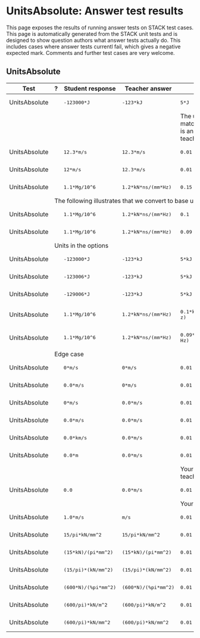 # UnitsAbsolute: Answer test results

This page exposes the results of running answer tests on STACK test cases.  This page is automatically generated from the STACK unit tests and is designed to show question authors what answer tests actually do.  This includes cases where answer tests currentl fail, which gives a negative expected mark.  Comments and further test cases are very welcome.



<h2>UnitsAbsolute</h2><div class="no-overflow"><table class="flexible table table-striped table-hover generaltable generalbox stacktestsuite"><thead><tr><th class="header c0" scope="col">Test<div class="commands"></div></th><th class="header c1" scope="col">?<div class="commands"></div></th><th class="header c2" scope="col">Student response<div class="commands"></div></th><th class="header c3" scope="col">Teacher answer<div class="commands"></div></th><th class="header c4" scope="col">Opt<div class="commands"></div></th><th class="header c5" scope="col">Mark<div class="commands"></div></th><th class="header c6" scope="col">Answer note<div class="commands"></div></th>
</tr></thead><tbody>
<tr class="pass">
  <td class="cell c0">UnitsAbsolute</td>
  <td class="cell c1"><span style="color:green;"><i class="fa fa-check"></i></span></td>
  <td class="cell c2"><pre>-123000*J</pre></td>
  <td class="cell c3"><pre>-123*kJ</pre></td>
  <td class="cell c4"><pre>5*J</pre></td>
  <td class="cell c5">0</td>
  <td class="cell c6">ATUnits_SO_wrong_units.</td>
</tr>
<tr class="pass">
  <td class="cell c0"><td colspan="2"></td></td>
  <td class="cell c1"><td colspan="4">The units specified for the numerical tolerance must match the units used for the teacher's answer. This is an internal error with the test. Please ask your teacher about this.</td></td>
</tr>
<tr class="pass">
  <td class="cell c0">UnitsAbsolute</td>
  <td class="cell c1"><span style="color:green;"><i class="fa fa-check"></i></span></td>
  <td class="cell c2"><pre>12.3*m/s</pre></td>
  <td class="cell c3"><pre>12.3*m/s</pre></td>
  <td class="cell c4"><pre>0.01</pre></td>
  <td class="cell c5">1</td>
  <td class="cell c6">ATUnits_units_match.</td>
</tr>
<tr class="pass">
  <td class="cell c0">UnitsAbsolute</td>
  <td class="cell c1"><span style="color:green;"><i class="fa fa-check"></i></span></td>
  <td class="cell c2"><pre>12*m/s</pre></td>
  <td class="cell c3"><pre>12.3*m/s</pre></td>
  <td class="cell c4"><pre>0.01</pre></td>
  <td class="cell c5">0</td>
  <td class="cell c6">ATUnits_units_match.</td>
</tr>
<tr class="pass">
  <td class="cell c0">UnitsAbsolute</td>
  <td class="cell c1"><span style="color:green;"><i class="fa fa-check"></i></span></td>
  <td class="cell c2"><pre>1.1*Mg/10^6</pre></td>
  <td class="cell c3"><pre>1.2*kN*ns/(mm*Hz)</pre></td>
  <td class="cell c4"><pre>0.15</pre></td>
  <td class="cell c5">1</td>
  <td class="cell c6">ATUnits_compatible_units kg.</td>
</tr>
<tr class="notes">
  <td class="cell c0"><td colspan="6">The following illustrates that we convert to base units to compare.</td></td>
</tr>
<tr class="pass">
  <td class="cell c0">UnitsAbsolute</td>
  <td class="cell c1"><span style="color:green;"><i class="fa fa-check"></i></span></td>
  <td class="cell c2"><pre>1.1*Mg/10^6</pre></td>
  <td class="cell c3"><pre>1.2*kN*ns/(mm*Hz)</pre></td>
  <td class="cell c4"><pre>0.1</pre></td>
  <td class="cell c5">1</td>
  <td class="cell c6">ATUnits_compatible_units kg.</td>
</tr>
<tr class="pass">
  <td class="cell c0">UnitsAbsolute</td>
  <td class="cell c1"><span style="color:green;"><i class="fa fa-check"></i></span></td>
  <td class="cell c2"><pre>1.1*Mg/10^6</pre></td>
  <td class="cell c3"><pre>1.2*kN*ns/(mm*Hz)</pre></td>
  <td class="cell c4"><pre>0.09</pre></td>
  <td class="cell c5">0</td>
  <td class="cell c6">ATUnits_compatible_units kg.</td>
</tr>
<tr class="notes">
  <td class="cell c0"><td colspan="6">Units in the options</td></td>
</tr>
<tr class="pass">
  <td class="cell c0">UnitsAbsolute</td>
  <td class="cell c1"><span style="color:green;"><i class="fa fa-check"></i></span></td>
  <td class="cell c2"><pre>-123000*J</pre></td>
  <td class="cell c3"><pre>-123*kJ</pre></td>
  <td class="cell c4"><pre>5*kJ</pre></td>
  <td class="cell c5">1</td>
  <td class="cell c6">ATUnits_compatible_units (kg*m^2)/s^2.</td>
</tr>
<tr class="pass">
  <td class="cell c0">UnitsAbsolute</td>
  <td class="cell c1"><span style="color:green;"><i class="fa fa-check"></i></span></td>
  <td class="cell c2"><pre>-123006*J</pre></td>
  <td class="cell c3"><pre>-123*kJ</pre></td>
  <td class="cell c4"><pre>5*kJ</pre></td>
  <td class="cell c5">1</td>
  <td class="cell c6">ATUnits_compatible_units (kg*m^2)/s^2.</td>
</tr>
<tr class="pass">
  <td class="cell c0">UnitsAbsolute</td>
  <td class="cell c1"><span style="color:green;"><i class="fa fa-check"></i></span></td>
  <td class="cell c2"><pre>-129006*J</pre></td>
  <td class="cell c3"><pre>-123*kJ</pre></td>
  <td class="cell c4"><pre>5*kJ</pre></td>
  <td class="cell c5">0</td>
  <td class="cell c6">ATUnits_compatible_units (kg*m^2)/s^2.</td>
</tr>
<tr class="pass">
  <td class="cell c0">UnitsAbsolute</td>
  <td class="cell c1"><span style="color:green;"><i class="fa fa-check"></i></span></td>
  <td class="cell c2"><pre>1.1*Mg/10^6</pre></td>
  <td class="cell c3"><pre>1.2*kN*ns/(mm*Hz)</pre></td>
  <td class="cell c4"><pre>0.1*kN*ns/(mm*H
z)</pre></td>
  <td class="cell c5">1</td>
  <td class="cell c6">ATUnits_compatible_units kg.</td>
</tr>
<tr class="pass">
  <td class="cell c0">UnitsAbsolute</td>
  <td class="cell c1"><span style="color:green;"><i class="fa fa-check"></i></span></td>
  <td class="cell c2"><pre>1.1*Mg/10^6</pre></td>
  <td class="cell c3"><pre>1.2*kN*ns/(mm*Hz)</pre></td>
  <td class="cell c4"><pre>0.09*kN*ns/(mm*
Hz)</pre></td>
  <td class="cell c5">0</td>
  <td class="cell c6">ATUnits_compatible_units kg.</td>
</tr>
<tr class="notes">
  <td class="cell c0"><td colspan="6">Edge case</td></td>
</tr>
<tr class="pass">
  <td class="cell c0">UnitsAbsolute</td>
  <td class="cell c1"><span style="color:green;"><i class="fa fa-check"></i></span></td>
  <td class="cell c2"><pre>0*m/s</pre></td>
  <td class="cell c3"><pre>0*m/s</pre></td>
  <td class="cell c4"><pre>0.01</pre></td>
  <td class="cell c5">1</td>
  <td class="cell c6">ATUnits_units_match.</td>
</tr>
<tr class="pass">
  <td class="cell c0">UnitsAbsolute</td>
  <td class="cell c1"><span style="color:green;"><i class="fa fa-check"></i></span></td>
  <td class="cell c2"><pre>0.0*m/s</pre></td>
  <td class="cell c3"><pre>0*m/s</pre></td>
  <td class="cell c4"><pre>0.01</pre></td>
  <td class="cell c5">1</td>
  <td class="cell c6">ATUnits_units_match.</td>
</tr>
<tr class="pass">
  <td class="cell c0">UnitsAbsolute</td>
  <td class="cell c1"><span style="color:green;"><i class="fa fa-check"></i></span></td>
  <td class="cell c2"><pre>0*m/s</pre></td>
  <td class="cell c3"><pre>0.0*m/s</pre></td>
  <td class="cell c4"><pre>0.01</pre></td>
  <td class="cell c5">1</td>
  <td class="cell c6">ATUnits_units_match.</td>
</tr>
<tr class="pass">
  <td class="cell c0">UnitsAbsolute</td>
  <td class="cell c1"><span style="color:green;"><i class="fa fa-check"></i></span></td>
  <td class="cell c2"><pre>0.0*m/s</pre></td>
  <td class="cell c3"><pre>0.0*m/s</pre></td>
  <td class="cell c4"><pre>0.01</pre></td>
  <td class="cell c5">1</td>
  <td class="cell c6">ATUnits_units_match.</td>
</tr>
<tr class="pass">
  <td class="cell c0">UnitsAbsolute</td>
  <td class="cell c1"><span style="color:green;"><i class="fa fa-check"></i></span></td>
  <td class="cell c2"><pre>0.0*km/s</pre></td>
  <td class="cell c3"><pre>0.0*m/s</pre></td>
  <td class="cell c4"><pre>0.01</pre></td>
  <td class="cell c5">1</td>
  <td class="cell c6">ATUnits_compatible_units m/s.</td>
</tr>
<tr class="pass">
  <td class="cell c0">UnitsAbsolute</td>
  <td class="cell c1"><span style="color:green;"><i class="fa fa-check"></i></span></td>
  <td class="cell c2"><pre>0.0*m</pre></td>
  <td class="cell c3"><pre>0.0*m/s</pre></td>
  <td class="cell c4"><pre>0.01</pre></td>
  <td class="cell c5">0</td>
  <td class="cell c6">ATUnits_incompatible_units. ATUnits_correct_numerical.</td>
</tr>
<tr class="pass">
  <td class="cell c0"><td colspan="2"></td></td>
  <td class="cell c1"><td colspan="4">Your units are incompatible with those used by the teacher. Please check your units carefully.</td></td>
</tr>
<tr class="pass">
  <td class="cell c0">UnitsAbsolute</td>
  <td class="cell c1"><span style="color:green;"><i class="fa fa-check"></i></span></td>
  <td class="cell c2"><pre>0.0</pre></td>
  <td class="cell c3"><pre>0.0*m/s</pre></td>
  <td class="cell c4"><pre>0.01</pre></td>
  <td class="cell c5">0</td>
  <td class="cell c6">ATUnits_SA_no_units.</td>
</tr>
<tr class="pass">
  <td class="cell c0"><td colspan="2"></td></td>
  <td class="cell c1"><td colspan="4">Your answer must have units.</td></td>
</tr>
<tr class="pass">
  <td class="cell c0">UnitsAbsolute</td>
  <td class="cell c1"><span style="color:green;"><i class="fa fa-check"></i></span></td>
  <td class="cell c2"><pre>1.0*m/s</pre></td>
  <td class="cell c3"><pre>m/s</pre></td>
  <td class="cell c4"><pre>0.01</pre></td>
  <td class="cell c5">1</td>
  <td class="cell c6">ATUnits_units_match.</td>
</tr>
<tr class="pass">
  <td class="cell c0">UnitsAbsolute</td>
  <td class="cell c1"><span style="color:green;"><i class="fa fa-check"></i></span></td>
  <td class="cell c2"><pre>15/pi*kN/mm^2</pre></td>
  <td class="cell c3"><pre>15/pi*kN/mm^2</pre></td>
  <td class="cell c4"><pre>0.01</pre></td>
  <td class="cell c5">1</td>
  <td class="cell c6">ATUnits_units_match.</td>
</tr>
<tr class="pass">
  <td class="cell c0">UnitsAbsolute</td>
  <td class="cell c1"><span style="color:green;"><i class="fa fa-check"></i></span></td>
  <td class="cell c2"><pre>(15*kN)/(pi*mm^2)</pre></td>
  <td class="cell c3"><pre>(15*kN)/(pi*mm^2)</pre></td>
  <td class="cell c4"><pre>0.01</pre></td>
  <td class="cell c5">1</td>
  <td class="cell c6">ATUnits_units_match.</td>
</tr>
<tr class="pass">
  <td class="cell c0">UnitsAbsolute</td>
  <td class="cell c1"><span style="color:green;"><i class="fa fa-check"></i></span></td>
  <td class="cell c2"><pre>(15/pi)*(kN/mm^2)</pre></td>
  <td class="cell c3"><pre>(15/pi)*(kN/mm^2)</pre></td>
  <td class="cell c4"><pre>0.01</pre></td>
  <td class="cell c5">1</td>
  <td class="cell c6">ATUnits_units_match.</td>
</tr>
<tr class="pass">
  <td class="cell c0">UnitsAbsolute</td>
  <td class="cell c1"><span style="color:green;"><i class="fa fa-check"></i></span></td>
  <td class="cell c2"><pre>(600*N)/(%pi*mm^2)</pre></td>
  <td class="cell c3"><pre>(600*N)/(%pi*mm^2)</pre></td>
  <td class="cell c4"><pre>0.01</pre></td>
  <td class="cell c5">1</td>
  <td class="cell c6">ATUnits_units_match.</td>
</tr>
<tr class="pass">
  <td class="cell c0">UnitsAbsolute</td>
  <td class="cell c1"><span style="color:green;"><i class="fa fa-check"></i></span></td>
  <td class="cell c2"><pre>(600/pi)*kN/m^2</pre></td>
  <td class="cell c3"><pre>(600/pi)*kN/m^2</pre></td>
  <td class="cell c4"><pre>0.01</pre></td>
  <td class="cell c5">1</td>
  <td class="cell c6">ATUnits_units_match.</td>
</tr>
<tr class="pass">
  <td class="cell c0">UnitsAbsolute</td>
  <td class="cell c1"><span style="color:green;"><i class="fa fa-check"></i></span></td>
  <td class="cell c2"><pre>(600/pi)*kN/mm^2</pre></td>
  <td class="cell c3"><pre>(600/pi)*kN/mm^2</pre></td>
  <td class="cell c4"><pre>0.01</pre></td>
  <td class="cell c5">1</td>
  <td class="cell c6">ATUnits_units_match.</td>
</tr></tbody></table></div>